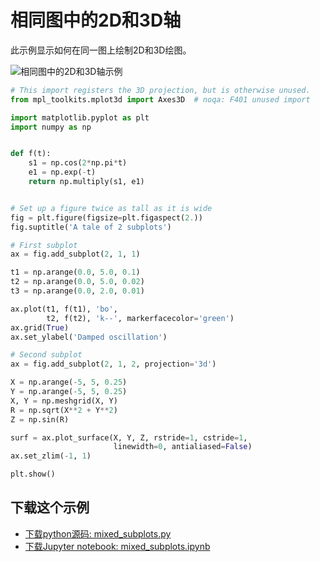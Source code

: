 # 相同图中的2D和3D轴

此示例显示如何在同一图上绘制2D和3D绘图。

![相同图中的2D和3D轴示例](https://matplotlib.org/_images/sphx_glr_mixed_subplots_001.png)

```python
# This import registers the 3D projection, but is otherwise unused.
from mpl_toolkits.mplot3d import Axes3D  # noqa: F401 unused import

import matplotlib.pyplot as plt
import numpy as np


def f(t):
    s1 = np.cos(2*np.pi*t)
    e1 = np.exp(-t)
    return np.multiply(s1, e1)


# Set up a figure twice as tall as it is wide
fig = plt.figure(figsize=plt.figaspect(2.))
fig.suptitle('A tale of 2 subplots')

# First subplot
ax = fig.add_subplot(2, 1, 1)

t1 = np.arange(0.0, 5.0, 0.1)
t2 = np.arange(0.0, 5.0, 0.02)
t3 = np.arange(0.0, 2.0, 0.01)

ax.plot(t1, f(t1), 'bo',
        t2, f(t2), 'k--', markerfacecolor='green')
ax.grid(True)
ax.set_ylabel('Damped oscillation')

# Second subplot
ax = fig.add_subplot(2, 1, 2, projection='3d')

X = np.arange(-5, 5, 0.25)
Y = np.arange(-5, 5, 0.25)
X, Y = np.meshgrid(X, Y)
R = np.sqrt(X**2 + Y**2)
Z = np.sin(R)

surf = ax.plot_surface(X, Y, Z, rstride=1, cstride=1,
                       linewidth=0, antialiased=False)
ax.set_zlim(-1, 1)

plt.show()
```

## 下载这个示例
            
- [下载python源码: mixed_subplots.py](https://matplotlib.org/_downloads/mixed_subplots.py)
- [下载Jupyter notebook: mixed_subplots.ipynb](https://matplotlib.org/_downloads/mixed_subplots.ipynb)